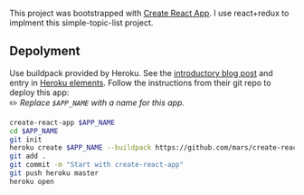 This project was bootstrapped with [Create React App](https://github.com/facebookincubator/create-react-app). I use react+redux to implment this simple-topic-list project.

## Depolyment

Use buildpack provided by Heroku. See the [introductory blog post](https://blog.heroku.com/deploying-react-with-zero-configuration) and entry in [Heroku elements](https://elements.heroku.com/buildpacks/mars/create-react-app-buildpack).
Follow the instructions from their git repo to deploy this app:  
✏️ *Replace `$APP_NAME` with a name for this app.*
``` bash
create-react-app $APP_NAME
cd $APP_NAME
git init
heroku create $APP_NAME --buildpack https://github.com/mars/create-react-app-buildpack.git
git add .
git commit -m "Start with create-react-app"
git push heroku master
heroku open
```
